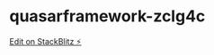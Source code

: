 # quasarframework-zclg4c

[Edit on StackBlitz ⚡️](https://stackblitz.com/edit/quasarframework-zclg4c)